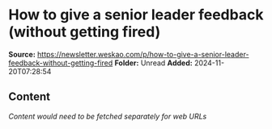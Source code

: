 # How to give a senior leader feedback (without getting fired)

**Source:** https://newsletter.weskao.com/p/how-to-give-a-senior-leader-feedback-without-getting-fired
**Folder:** Unread
**Added:** 2024-11-20T07:28:54




## Content
*Content would need to be fetched separately for web URLs*
